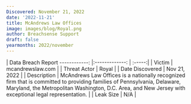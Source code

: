 ```yaml
---
Discovered: November 21, 2022
date: '2022-11-21'
title: McAndrews Law Offices
image: images/blog/Royal.png
author: Breachsense Support
draft: false
yearmonths: 2022/november
---
```



| Data Breach Report
------------:     |:-------------:    | :-----:|
| Victim      | mcandrewslaw.com      | 
| Threat Actor      | Royal      | 
| Date Discovered      | Nov 21, 2022      | 
| Description      | McAndrews Law Offices is a nationally recognized firm that is committed to providing families of Pennsylvania, Delaware, Maryland, the Metropolitan Washington, D.C. Area, and New Jersey with exceptional legal representation.      | 
| Leak Size      | N/A      | 

